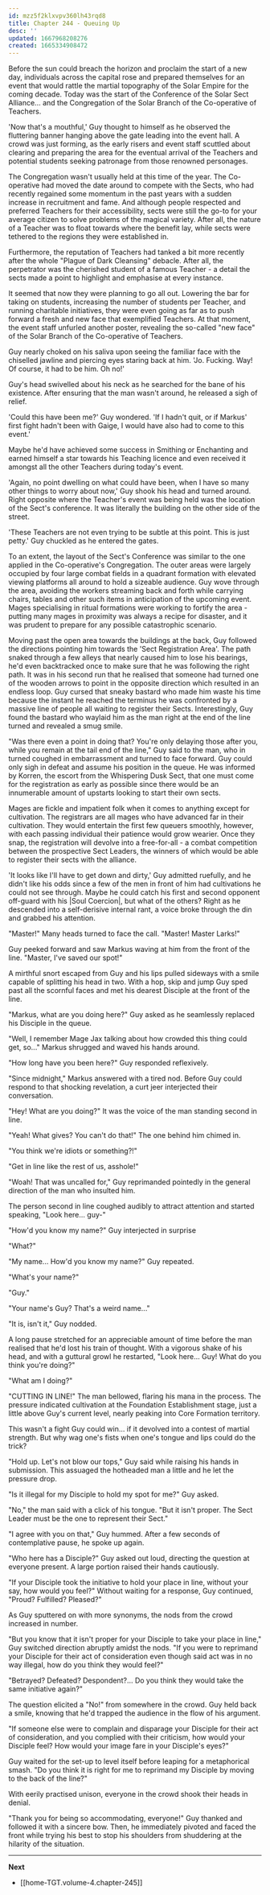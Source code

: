 ```yaml
---
id: mzz5f2klxvpv360lh43rqd8
title: Chapter 244 - Queuing Up
desc: ''
updated: 1667968208276
created: 1665334908472
---
```


Before the sun could breach the horizon and proclaim the start of a new day, individuals across the capital rose and prepared themselves for an event that would rattle the martial topography of the Solar Empire for the coming decade. Today was the start of the Conference of the Solar Sect Alliance... and the Congregation of the Solar Branch of the Co-operative of Teachers.

'Now that's a mouthful,' Guy thought to himself as he observed the fluttering banner hanging above the gate leading into the event hall. A crowd was just forming, as the early risers and event staff scuttled about clearing and preparing the area for the eventual arrival of the Teachers and potential students seeking patronage from those renowned personages.

The Congregation wasn't usually held at this time of the year. The Co-operative had moved the date around to compete with the Sects, who had recently regained some momentum in the past years with a sudden increase in recruitment and fame. And although people respected and preferred Teachers for their accessibility, sects were still the go-to for your average citizen to solve problems of the magical variety. After all, the nature of a Teacher was to float towards where the benefit lay, while sects were tethered to the regions they were established in.

Furthermore, the reputation of Teachers had tanked a bit more recently after the whole "Plague of Dark Cleansing" debacle. After all, the perpetrator was the cherished student of a famous Teacher - a detail the sects made a point to highlight and emphasise at every instance.

It seemed that now they were planning to go all out. Lowering the bar for taking on students, increasing the number of students per Teacher, and running charitable initiatives, they were even going as far as to push forward a fresh and new face that exemplified Teachers. At that moment, the event staff unfurled another poster, revealing the so-called "new face" of the Solar Branch of the Co-operative of Teachers.

Guy nearly choked on his saliva upon seeing the familiar face with the chiselled jawline and piercing eyes staring back at him. 'Jo. Fucking. Way! Of course, it had to be him. Oh no!'

Guy's head swivelled about his neck as he searched for the bane of his existence. After ensuring that the man wasn't around, he released a sigh of relief.

'Could this have been me?' Guy wondered. 'If I hadn't quit, or if Markus' first fight hadn't been with Gaige, I would have also had to come to this event.'

Maybe he'd have achieved some success in Smithing or Enchanting and earned himself a star towards his Teaching licence and even received it amongst all the other Teachers during today's event.

'Again, no point dwelling on what could have been, when I have so many other things to worry about now,' Guy shook his head and turned around. Right opposite where the Teacher's event was being held was the location of the Sect's conference. It was literally the building on the other side of the street.

'These Teachers are not even trying to be subtle at this point. This is just petty.' Guy chuckled as he entered the gates.

To an extent, the layout of the Sect's Conference was similar to the one applied in the Co-operative's Congregation. The outer areas were largely occupied by four large combat fields in a quadrant formation with elevated viewing platforms all around to hold a sizeable audience. Guy wove through the area, avoiding the workers streaming back and forth while carrying chairs, tables and other such items in anticipation of the upcoming event. Mages specialising in ritual formations were working to fortify the area - putting many mages in proximity was always a recipe for disaster, and it was prudent to prepare for any possible catastrophic scenario.

Moving past the open area towards the buildings at the back, Guy followed the directions pointing him towards the 'Sect Registration Area'. The path snaked through a few alleys that nearly caused him to lose his bearings, he'd even backtracked once to make sure that he was following the right path. It was in his second run that he realised that someone had turned one of the wooden arrows to point in the opposite direction which resulted in an endless loop. Guy cursed that sneaky bastard who made him waste his time because the instant he reached the terminus he was confronted by a massive line of people all waiting to register their Sects. Interestingly, Guy found the bastard who waylaid him as the man right at the end of the line turned and revealed a smug smile.

"Was there even a point in doing that? You're only delaying those after you, while you remain at the tail end of the line," Guy said to the man, who in turned coughed in embarrassment and turned to face forward. Guy could only sigh in defeat and assume his position in the queue. He was informed by Korren, the escort from the Whispering Dusk Sect, that one must come for the registration as early as possible since there would be an innumerable amount of upstarts looking to start their own sects.

Mages are fickle and impatient folk when it comes to anything except for cultivation. The registrars are all mages who have advanced far in their cultivation. They would entertain the first few queuers smoothly, however, with each passing individual their patience would grow wearier. Once they snap, the registration will devolve into a free-for-all - a combat competition between the prospective Sect Leaders, the winners of which would be able to register their sects with the alliance.

'It looks like I'll have to get down and dirty,' Guy admitted ruefully, and he didn't like his odds since a few of the men in front of him had cultivations he could not see through. Maybe he could catch his first and second opponent off-guard with his |Soul Coercion|, but what of the others? Right as he descended into a self-derisive internal rant, a voice broke through the din and grabbed his attention.

"Master!" Many heads turned to face the call. "Master! Master Larks!"

Guy peeked forward and saw Markus waving at him from the front of the line. "Master, I've saved our spot!"

A mirthful snort escaped from Guy and his lips pulled sideways with a smile capable of splitting his head in two. With a hop, skip and jump Guy sped past all the scornful faces and met his dearest Disciple at the front of the line.

"Markus, what are you doing here?" Guy asked as he seamlessly replaced his Disciple in the queue.

"Well, I remember Mage Jax talking about how crowded this thing could get, so..." Markus shrugged and waved his hands around.

"How long have you been here?" Guy responded reflexively.

"Since midnight," Markus answered with a tired nod. Before Guy could respond to that shocking revelation, a curt jeer interjected their conversation.

"Hey! What are you doing?" It was the voice of the man standing second in line.

"Yeah! What gives? You can't do that!" The one behind him chimed in.

"You think we're idiots or something?!"

"Get in line like the rest of us, asshole!"

"Woah! That was uncalled for," Guy reprimanded pointedly in the general direction of the man who insulted him.

The person second in line coughed audibly to attract attention and started speaking, "Look here... guy-"

"How'd you know my name?" Guy interjected in surprise

"What?"

"My name... How'd you know my name?" Guy repeated.

"What's your name?"

"Guy."

"Your name's Guy? That's a weird name..."

"It is, isn't it," Guy nodded.

A long pause stretched for an appreciable amount of time before the man realised that he'd lost his train of thought. With a vigorous shake of his head, and with a guttural growl he restarted, "Look here... Guy! What do you think you're doing?"

"What am I doing?"

"CUTTING IN LINE!" The man bellowed, flaring his mana in the process. The pressure indicated cultivation at the Foundation Establishment stage, just a little above Guy's current level, nearly peaking into Core Formation territory.

This wasn't a fight Guy could win... if it devolved into a contest of martial strength. But why wag one's fists when one's tongue and lips could do the trick?

"Hold up. Let's not blow our tops," Guy said while raising his hands in submission. This assuaged the hotheaded man a little and he let the pressure drop.

"Is it illegal for my Disciple to hold my spot for me?" Guy asked.

"No," the man said with a click of his tongue. "But it isn't proper. The Sect Leader must be the one to represent their Sect."

"I agree with you on that," Guy hummed. After a few seconds of contemplative pause, he spoke up again.

"Who here has a Disciple?" Guy asked out loud, directing the question at everyone present. A large portion raised their hands cautiously.

"If your Disciple took the initiative to hold your place in line, without your say, how would you feel?" Without waiting for a response, Guy continued, "Proud? Fulfilled? Pleased?"

As Guy sputtered on with more synonyms, the nods from the crowd increased in number.

"But you know that it isn't proper for your Disciple to take your place in line," Guy switched direction abruptly amidst the nods. "If you were to reprimand your Disciple for their act of consideration even though said act was in no way illegal, how do you think they would feel?"

"Betrayed? Defeated? Despondent?... Do you think they would take the same initiative again?"

The question elicited a "No!" from somewhere in the crowd. Guy held back a smile, knowing that he'd trapped the audience in the flow of his argument.

"If someone else were to complain and disparage your Disciple for their act of consideration, and you complied with their criticism, how would your Disciple feel? How would your image fare in your Disciple's eyes?"

Guy waited for the set-up to level itself before leaping for a metaphorical smash. "Do you think it is right for me to reprimand my Disciple by moving to the back of the line?"

With eerily practised unison, everyone in the crowd shook their heads in denial.

"Thank you for being so accommodating, everyone!" Guy thanked and followed it with a sincere bow. Then, he immediately pivoted and faced the front while trying his best to stop his shoulders from shuddering at the hilarity of the situation.

____

**Next**
* [[home-TGT.volume-4.chapter-245]]